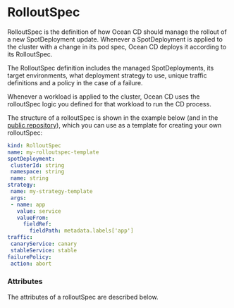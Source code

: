 # RolloutSpec

RolloutSpec is the definition of how Ocean CD should manage the rollout of a new SpotDeployment update.
Whenever a SpotDeployment is applied to the cluster with a change in its pod spec, Ocean CD deploys it according to its RolloutSpec.

The RolloutSpec definition includes the managed SpotDeployments, its target environments, what deployment strategy to use, unique traffic definitions and a policy in the case of a failure.

Whenever a workload is applied to the cluster, Ocean CD uses the rolloutSpec logic you defined for that workload to run the CD process.

The structure of a rolloutSpec is shown in the example below (and in the [public repository](https://github.com/spotinst/spot-oceancd-releases/tree/main/Quick%20Start%20%26%20Examples)), which you can use as a template for creating your own rolloutSpec:

```yaml
kind: RolloutSpec
name: my-rolloutspec-template
spotDeployment:
 clusterId: string
 namespace: string
 name: string
strategy:
 name: my-strategy-template
 args:
 - name: app
   value: service
   valueFrom:
     fieldRef:
       fieldPath: metadata.labels['app']
traffic:
 canaryService: canary
 stableService: stable
failurePolicy:
 action: abort
```

### Attributes   

The attributes of a rolloutSpec are described below.

* Name: The name of the rolloutSpec. Must be unique.
* Spot.Deployment.Cluster Id: Cluster Name. This is not the Ocean Cluster Identifier. The name must be unique to Ocean CD.
* Spot.Deployment.Namespace: Cluster Namespace
* Spot.Deployment.Name: CRD Name
* Strategy.Name: The name of the strategy. You can use a strategy that was already created if you dont want to create a new one.
* Strategy.Args.Name: Optional. The name of the argument set in your verification template. **The Argument value must only be set if it is not provided as part of the verification template**.
* Strategy.Args.Value: Optional. The static value you wish to provide to your argument.  
  - Note: This is required only if the value was not set as part of the verification template.
* Strategy.Args.Value From FieldRef.fieldPath: Optional. The dynamic value you want to provide your argument with. You can either have a dynamic or a static value per argument name, but not both.  
  - Note: This is required only if the value was not set as part of the verification template.   
* Traffic: Kubernetes services or optional traffic manager (link) you have chosen.  
* Failure.Policy: The automatic action or actions Ocean CD performs in the case of a failure. Ocean CD supports Abort, Pause and Promote. For more details see the verifications page.  

## What's Next?

Learn how to [trigger a rollout](ocean-cd/getting-started/trigger-rollout).
